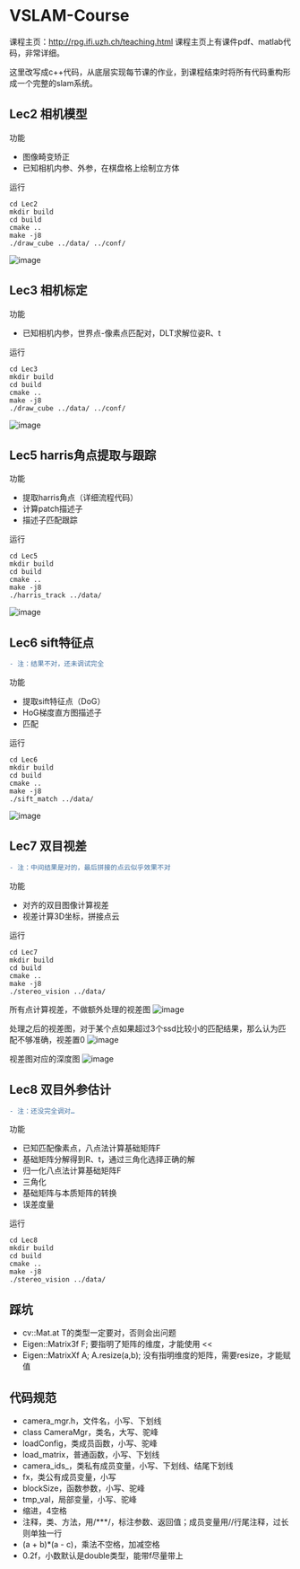 # VSLAM-Course
课程主页：http://rpg.ifi.uzh.ch/teaching.html
课程主页上有课件pdf、matlab代码，非常详细。

这里改写成c++代码，从底层实现每节课的作业，到课程结束时将所有代码重构形成一个完整的slam系统。

## Lec2 相机模型
功能
- 图像畸变矫正
- 已知相机内参、外参，在棋盘格上绘制立方体

运行
```
cd Lec2
mkdir build
cd build
cmake ..
make -j8
./draw_cube ../data/ ../conf/
```

![image](https://github.com/smilefacehh/VSLAM-Course/blob/main/Lec2/cube.png)

## Lec3 相机标定
功能
- 已知相机内参，世界点-像素点匹配对，DLT求解位姿R、t

运行
```
cd Lec3
mkdir build
cd build
cmake ..
make -j8
./draw_cube ../data/ ../conf/
```

![image](https://github.com/smilefacehh/VSLAM-Course/blob/main/Lec3/calib.png)

## Lec5 harris角点提取与跟踪
功能
- 提取harris角点（详细流程代码）
- 计算patch描述子
- 描述子匹配跟踪

运行
```
cd Lec5
mkdir build
cd build
cmake ..
make -j8
./harris_track ../data/
```

![image](https://github.com/smilefacehh/VSLAM-Course/blob/main/Lec5/harri-track.png)

## Lec6 sift特征点
```diff
- 注：结果不对，还未调试完全
```
功能
- 提取sift特征点（DoG）
- HoG梯度直方图描述子
- 匹配

运行
```
cd Lec6
mkdir build
cd build
cmake ..
make -j8
./sift_match ../data/
```

![image](https://github.com/smilefacehh/VSLAM-Course/blob/main/Lec6/output/match.png)

## Lec7 双目视差
```diff
- 注：中间结果是对的，最后拼接的点云似乎效果不对
```
功能
- 对齐的双目图像计算视差
- 视差计算3D坐标，拼接点云

运行
```
cd Lec7
mkdir build
cd build
cmake ..
make -j8
./stereo_vision ../data/
```
所有点计算视差，不做额外处理的视差图
![image](https://github.com/smilefacehh/VSLAM-Course/blob/main/Lec7/output/unfiltered_disp.png)

处理之后的视差图，对于某个点如果超过3个ssd比较小的匹配结果，那么认为匹配不够准确，视差置0
![image](https://github.com/smilefacehh/VSLAM-Course/blob/main/Lec7/output/filtered_disp.png)

视差图对应的深度图
![image](https://github.com/smilefacehh/VSLAM-Course/blob/main/Lec7/output/depth.png)

## Lec8 双目外参估计
```diff
- 注：还没完全调对…
```
功能
- 已知匹配像素点，八点法计算基础矩阵F
- 基础矩阵分解得到R、t，通过三角化选择正确的解
- 归一化八点法计算基础矩阵F
- 三角化
- 基础矩阵与本质矩阵的转换
- 误差度量

运行
```
cd Lec8
mkdir build
cd build
cmake ..
make -j8
./stereo_vision ../data/
```

## 踩坑

- cv::Mat.at<T> T的类型一定要对，否则会出问题
- Eigen::Matrix3f F; 要指明了矩阵的维度，才能使用 <<
- Eigen::MatrixXf A; A.resize(a,b); 没有指明维度的矩阵，需要resize，才能赋值
 

## 代码规范

- camera_mgr.h，文件名，小写、下划线
- class CameraMgr，类名，大写、驼峰
- loadConfig，类成员函数，小写、驼峰
- load_matrix，普通函数，小写、下划线
- camera_ids_，类私有成员变量，小写、下划线、结尾下划线
- fx，类公有成员变量，小写
- blockSize，函数参数，小写、驼峰
- tmp_val，局部变量，小写、驼峰
- 缩进，4空格
- 注释，类、方法，用/***/，标注参数、返回值；成员变量用//行尾注释，过长则单独一行
- (a + b)*(a - c)，乘法不空格，加减空格
- 0.2f，小数默认是double类型，能带f尽量带上
